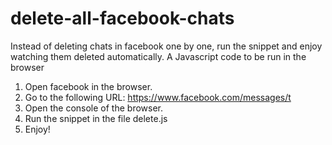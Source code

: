 # delete-all-facebook-chats
Instead of deleting chats in facebook one by one, run the snippet and enjoy watching them deleted automatically. A Javascript code to be run in the browser

1. Open facebook in the browser.
2. Go to the following URL: https://www.facebook.com/messages/t
3. Open the console of the browser.
4. Run the snippet in the file delete.js
5. Enjoy!

